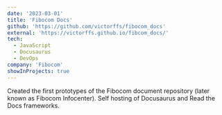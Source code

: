 ```yaml
---
date: '2023-03-01'
title: 'Fibocom Docs'
github: 'https://github.com/victorffs/fibocom_docs'
external: 'https://victorffs.github.io/fibcom_docs/'
tech:
  - JavaScript
  - Docusaurus
  - DevOps
company: 'Fibocom'
showInProjects: true
---
```


Created the first prototypes of the Fibocom document repository (later known as Fibocom Infocenter). Self hosting of Docusaurus and Read the Docs frameworks.

